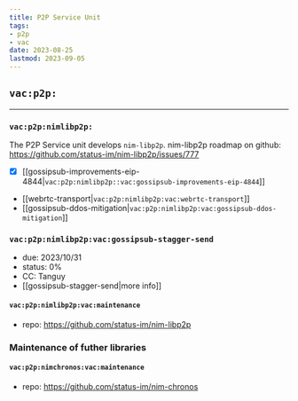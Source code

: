 ```yaml
---
title: P2P Service Unit
tags:
- p2p
- vac
date: 2023-08-25
lastmod: 2023-09-05
---
```


## `vac:p2p:`

---

### `vac:p2p:nimlibp2p:`

The P2P Service unit develops `nim-libp2p`.
nim-libp2p  roadmap on github: https://github.com/status-im/nim-libp2p/issues/777

* [x] [[gossipsub-improvements-eip-4844|`vac:p2p:nimlibp2p::vac:gossipsub-improvements-eip-4844`]]
* [[webrtc-transport|`vac:p2p:nimlibp2p:vac:webrtc-transport`]]
* [[gossipsub-ddos-mitigation|`vac:p2p:nimlibp2p:vac:gossipsub-ddos-mitigation`]]


### `vac:p2p:nimlibp2p:vac:gossipsub-stagger-send`

- due: 2023/10/31
- status: 0%
- CC: Tanguy
- [[gossipsub-stagger-send|more info]]

#### `vac:p2p:nimlibp2p:vac:maintenance`

- repo: https://github.com/status-im/nim-libp2p


### Maintenance of futher libraries

#### `vac:p2p:nimchronos:vac:maintenance`

- repo: https://github.com/status-im/nim-chronos
